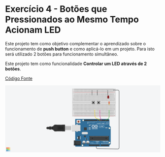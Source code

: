 # Exercício 4 - Botões que Pressionados ao Mesmo Tempo Acionam LED

Este projeto tem como objetivo complementar o aprendizado sobre o funcionamento de **push button** e como aplicá-lo em um projeto. Para isto será utilizado 2 botões para funcionamento simultâneo.

Este projeto tem como funcionalidade **Controlar um LED através de 2 botões**.

[Código Fonte](Exercicio4-BotoesLED2.ino)

![Exercício 4 - Botões que Acionam LED - Pressionados Ao Mesmo Tempo](Circuito%20Exercício%204%20-%20Botões%20que%20acionam%20LED%20-%20Pressionados%20ao%20mesmo%20tempo.png)